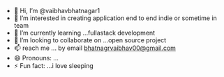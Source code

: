 - 👋 Hi, I’m @vaibhavbhatnagar1
- 👀 I’m interested in creating application end to end indie or sometime in team
- 🌱 I’m currently learning ...fullastack development
- 💞️ I’m looking to collaborate on ...open source project
- 📫  reach me ... by email bhatnagrvaibhav00@gmail.com
- 😄 Pronouns: ...
- ⚡ Fun fact: ...i love sleeping

<!---
vaibhavbhatnagar1/vaibhavbhatnagar1 is a ✨ special ✨ repository because its `README.md` (this file) appears on your GitHub profile.
You can click the Preview link to take a look at your changes.
--->
